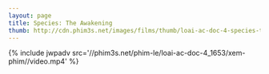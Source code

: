 ```yaml
---
layout: page
title: Species: The Awakening
thumb: http://cdn.phim3s.net/images/films/thumb/loai-ac-doc-4-species-the-awakening-2007.jpg
---
```

{% include jwpadv src='//phim3s.net/phim-le/loai-ac-doc-4_1653/xem-phim//video.mp4' %}